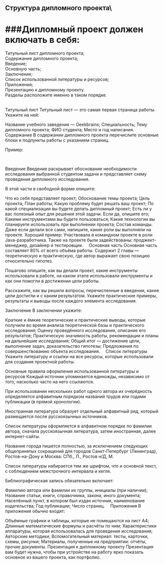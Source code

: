 
## Структура дипломного проекта\
###Дипломный проект должен включать в себя:
==

Титульный лист дипломного проекта;\
Содержание дипломного проекта;\
Введение;\
Основную часть;\
Заключение;\
Список использованной литературы и ресурсов;\
Приложения;\
Презентацию к дипломному проекту.\
Разделы расположите именно в таком порядке.\
⠀

Титульный лист
Титульный лист — это самая первая страница работы. Укажите на ней:

Название учебного заведения — Geekbrains;
Специальность;
Тему дипломного проекта;
ФИО студента;
Место и год написания. ⠀
Содержание
В содержании дипломного проекта перечислите основные блоки и подпункты работы с указанием страниц.

Пример:


⠀

Введение
Введение раскрывает обоснование необходимости исследования выбранной студентом задачи и представляет схему проведения дипломного исследования.

В этой части в свободной форме опишите:

Что из себя представляет проект;
Обоснование темы проекта;
Цель проекта;
План работы;
Какую проблему будет решать ваш проект;
По какой специализации вы будете делать дипломный проект;
Есть ли у вас полезный опыт для решения этой задачи. Если да, опишите его;
Какими инструментами вы будете пользоваться;
Какие технологии вы планируете использовать при выполнении проекта;
Состав команды. Даже если делали все сами, напишите, какие роли вы выполняли на проекте. Хороший пример: Участвовала в командном проекте в роли Java-разработчика. Также на проекте были задействованы: проджект-менеджер, дизайнер и тестировщик. ⠀
Основная часть
Основная часть составляет 80% от всего объёма работы. Содержит 2 главы — теоретическую и практическую, где автор выражает свою позицию относительно гипотез.

Пошагово опишите, как вы делали проект, какие инструменты использовали в работе, на каком этапе использовали инструменты и как они помогли в достижении цели работы.

Расскажите, как вы решили вопросы, перечисленные в введении, какие цели достигли и с каким результатом. Укажите практические примеры, результаты и выводы после каждого элемента исследования.
⠀

Заключение
В заключении укажите:

Краткие и ёмкие теоретические и практические выводы, которые получили во время анализа теоретической базы и практического исследования;
Оценку проведённого исследования, описание его результатов;
Практическую значимость работы, рекомендации и планы на дальнейшие исследования;
Общий итог — достижение цели, выполнение задач, доказательство гипотезы;
Предложения по совершенствованию объекта исследования. ⠀
Список литературы
Укажите литературу и ссылки на все ресурсы, которые использовали для создания проектной работы.
 

Основные правила оформления использованной литературы и ресурсов
Каждый источник упоминается единожды, независимо от того, насколько часто на него ссылаются.

При использовании нескольких работ одного автора их очерёдность определяется алфавитным порядком названий трудов или годами публикации (в прямой хронологии).

Иностранная литература образует отдельный алфавитный ряд, который размещается после русскоязычных источников.

Список литературы оформляется в алфавитном порядке по фамилии автора, сначала русскоязычная литература, затем иностранная, далее интернет-сайты.

Название города пишется полностью, за исключением следующих общепринятых сокращений для городов Санкт-Петербург (Ленинград), Ростов-на-Дону и Москва: СПб., Л., Ростов н/Д, М.

Список литературы набирается тем же шрифтом, что и основной текст, с соблюдением межстрочного интервала и кегля.

Библиографическая запись обязательно включает:

Фамилию автора или фамилии их группы, инициалы (при наличии);
Название статьи, книги, справочника, закона, иного документа;
Населённый пункт, в котором был издан источник, наименование издательства;
Год публикации;
Число страниц. ⠀
Приложения
В приложения обычно входят:

Объёмные графики и таблицы, которые не помещаются на лист А4;
Длинные математические формулы и расчёты по ним;
Характеристики аппаратуры, которая использовалась для проведения исследования;
Авторские методики;
Вспомогательный материал: тесты, карточки, схемы, рисунки;
Материалы, полученные на предприятии: отчёты, прочие документы.
Презентация к дипломному проекту
Презентация вам будет нужна, чтобы при устройстве на работу ярко показать основное из вашего проекта, как портфолио.
